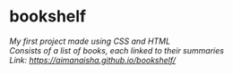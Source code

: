 # bookshelf
*My first project made using CSS and HTML <br>
Consists of a list of books, each linked to their summaries <br>
Link: https://aimanaisha.github.io/bookshelf/*
